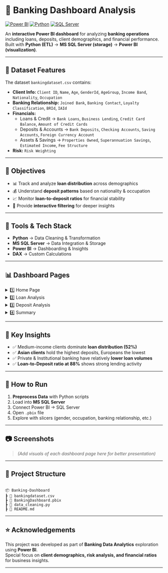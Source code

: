 
# 🏦 Banking Dashboard Analysis

[![Power BI](https://img.shields.io/badge/Tool-Power%20BI-yellow?logo=powerbi)](https://powerbi.microsoft.com/)
[![Python](https://img.shields.io/badge/Language-Python-blue?logo=python)](https://www.python.org/)
[![SQL Server](https://img.shields.io/badge/Database-SQL%20Server-red?logo=microsoftsqlserver)](https://www.microsoft.com/en-us/sql-server)

An **interactive Power BI dashboard** for analyzing **banking operations** including loans, deposits, client demographics, and financial performance.  
Built with **Python (ETL)** → **MS SQL Server (storage)** → **Power BI (visualization)**.  

---

## 📁 Dataset Features  

The dataset `bankingdataset.csv` contains:  

- **Client Info:** `Client ID`, `Name`, `Age`, `GenderId`, `AgeGroup`, `Income Band`, `Nationality`, `Occupation`  
- **Banking Relationship:** `Joined Bank`, `Banking Contact`, `Loyalty Classification`, `BRId`, `IAId`  
- **Financials:**  
  - Loans & Credit → `Bank Loans`, `Business Lending`, `Credit Card Balance`, `Amount of Credit Cards`  
  - Deposits & Accounts → `Bank Deposits`, `Checking Accounts`, `Saving Accounts`, `Foreign Currency Account`  
  - Assets & Savings → `Properties Owned`, `Superannuation Savings`, `Estimated Income`, `Fee Structure`  
- **Risk:** `Risk Weighting`  

---

## 🧠 Objectives  

- 📊 Track and analyze **loan distribution** across demographics  
- 💰 Understand **deposit patterns** based on nationality & occupation  
- 📈 Monitor **loan-to-deposit ratios** for financial stability  
- 🎯 Provide **interactive filtering** for deeper insights  

---

## 🔧 Tools & Tech Stack  

- **Python** → Data Cleaning & Transformation  
- **MS SQL Server** → Data Integration & Storage  
- **Power BI** → Dashboarding & Insights  
- **DAX** → Custom Calculations  

---

## 📊 Dashboard Pages  

<details>
<summary>1️⃣ Home Page</summary>  

- **Total Clients:** 3000  
- **Total Loan:** ₹4.38B  
- **Checking Accounts:** ₹963.28M  
- **Saving Accounts:** ₹698.73M  
- **Business Lending:** ₹2.60B  

</details>  

<details>
<summary>2️⃣ Loan Analysis</summary>  

- **Total Loan:** ₹2.19B  
  - Bank Loans → ₹876.24M  
  - Business Lending → ₹1.31B  
  - Credit Card Balance → ₹4.80M  
- **By Income Band (Pie):**  
  - Medium → ₹456.92M (52.15%)  
  - Low → ₹232.86M (26%)  
  - High → ₹186.46M (21.8%)  
- **By Relationship:** Private (₹7.3M), Institutional (₹2.7M)  
- **By Occupation:** Highest = ₹9.7M  

</details>  

<details>
<summary>3️⃣ Deposit Analysis</summary>  

- **Total Deposits:** ₹1.90B  
  - Bank Deposits → ₹1.02B  
  - Checking Accounts → ₹488.37M  
- **By Nationality:**  
  - Asian → ₹4.5M  
  - European → ₹0.9M  
- **By Occupation:** Varied contribution  

</details>  

<details>
<summary>4️⃣ Summary</summary>  

- **Loan-to-Deposit Ratio:** 88%  
- Quick comparative KPIs for decision-making  

</details>  

---

## 📌 Key Insights  

- ✅ Medium-income clients dominate **loan distribution (52%)**  
- ✅ **Asian clients** hold the highest deposits, Europeans the lowest  
- ✅ Private & Institutional banking have relatively **lower loan volumes**  
- ✅ **Loan-to-Deposit ratio at 88%** shows strong lending activity  

---

## 🚀 How to Run  

1. **Preprocess Data** with Python scripts  
2. Load into **MS SQL Server**  
3. Connect Power BI → SQL Server  
4. Open `.pbix` file  
5. Explore with slicers (gender, occupation, banking relationship, etc.)  

---

## 📷 Screenshots  

> *(Add visuals of each dashboard page here for better presentation)*  

---

## 📂 Project Structure  

```

📦 Banking-Dashboard
┣ 📜 bankingdataset.csv
┣ 📜 BankingDashboard.pbix
┣ 📜 data_cleaning.py
┣ 📜 README.md

```

---

## ⭐ Acknowledgements  

This project was developed as part of **Banking Data Analytics** exploration using **Power BI**.  
Special focus on **client demographics, risk analysis, and financial ratios** for business insights.  

---
